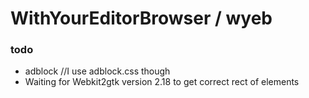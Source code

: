 # WithYourEditorBrowser / wyeb

### todo
- adblock //I use adblock.css though
- Waiting for Webkit2gtk version 2.18 to get correct rect of elements

